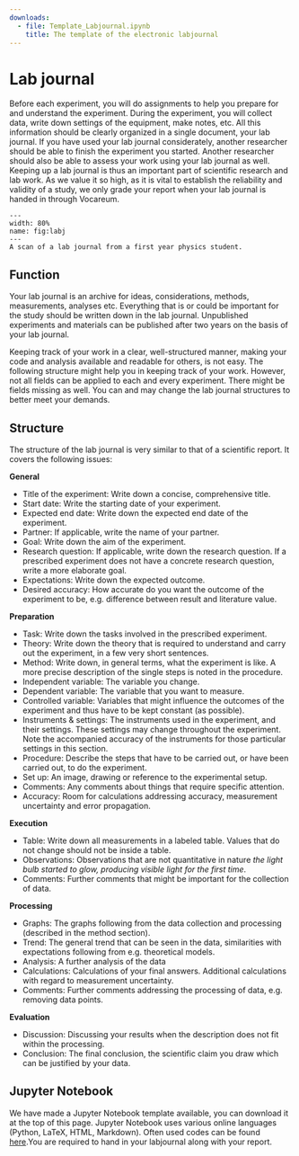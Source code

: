 ```yaml
---
downloads:
  - file: Template_Labjournal.ipynb
    title: The template of the electronic labjournal
---
```


# Lab journal
Before each experiment, you will do assignments to help you prepare for and understand the experiment. During the experiment, you will collect data, write down settings of the equipment, make notes, etc. All this information should be clearly organized in a single document, your lab journal. If you have used your lab journal considerately, another researcher should be able to finish the experiment you started. Another researcher should also be able to assess your work using your lab journal as well. Keeping up a lab journal is thus an important part of scientific research and lab work. As we value it so high, as it is vital to establish the reliability and validity of a study, we only grade your report when your lab journal is handed in through Vocareum.

```{figure} /figures/labjournalscan.PNG
---
width: 80%
name: fig:labj
---
A scan of a lab journal from a first year physics student.
```

## Function
Your lab journal is an archive for ideas, considerations, methods, measurements, analyses etc. Everything that is or could be important for the study should be written down in the lab journal. Unpublished experiments and materials can be published after two years on the basis of your lab journal. 

Keeping track of your work in a clear, well-structured manner, making your code and analysis available and readable for others, is not easy. The following structure might help you in keeping track of your work. However, not all fields can be applied to each and every experiment. There might be fields missing as well. You can and may change the lab journal structures to better meet your demands.

## Structure
The structure of the lab journal is very similar to that of a scientific report. It covers the following issues:

**General**

* Title of the experiment: Write down a concise, comprehensive title.
* Start date: Write the starting date of your experiment. 
* Expected end date: Write down the expected end date of the experiment.
* Partner: If applicable, write the name of your partner. 
* Goal: Write down the aim of the experiment. 
* Research question: If applicable, write down the research question. If a prescribed experiment does not have a concrete research question, write a more elaborate goal. 
* Expectations: Write down the expected outcome.
* Desired accuracy: How accurate do you want the outcome of the experiment to be, e.g. difference between result and literature value. 

**Preparation**

* Task: Write down the tasks involved in the prescribed experiment. 
* Theory: Write down the theory that is required to understand and carry out the experiment, in a few very short sentences.
* Method: Write down, in general terms, what the experiment is like. A more precise description of the single steps is noted in the procedure.
* Independent variable: The variable you change.
* Dependent variable: The variable that you want to measure.
* Controlled variable: Variables that might influence the outcomes of the experiment and thus have to be kept constant (as possible).
* Instruments & settings: The instruments used in the experiment, and their settings. These settings may change throughout the experiment. Note the accompanied accuracy of the instruments for those particular settings in this section.
* Procedure: Describe the steps that have to be carried out, or have been carried out, to do the experiment. 
* Set up: An image, drawing or reference to the experimental setup.
* Comments: Any comments about things that require specific attention.
* Accuracy: Room for calculations addressing accuracy, measurement uncertainty and error propagation.

**Execution**

* Table: Write down all measurements in a labeled table. Values that do not change should not be inside a table.
* Observations: Observations that are not quantitative in nature *the light bulb started to glow, producing visible light for the first time*.
* Comments: Further comments that might be important for the collection of data.

**Processing**

* Graphs: The graphs following from the data collection and processing (described in the method section).
* Trend: The general trend that can be seen in the data, similarities with expectations following from e.g. theoretical models. 
* Analysis: A further analysis of the data
* Calculations: Calculations of your final answers. Additional calculations with regard to measurement uncertainty. 
* Comments: Further comments addressing the processing of data, e.g. removing data points. 

**Evaluation**

* Discussion: Discussing your results when the description does not fit within the processing.
* Conclusion: The final conclusion, the scientific claim you draw which can be justified by your data.

## Jupyter Notebook
We have made a Jupyter Notebook template available, you can download it at the top of this page. Jupyter Notebook uses various online languages (Python, LaTeX, HTML, Markdown). Often used codes can be found [here](https://jupyter-notebook.readthedocs.io/en/stable/examples/Notebook/Working%20With%20Markdown%20Cells.html).You are required to hand in your labjournal along with your report.